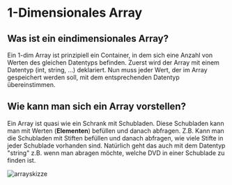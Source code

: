 # 1-Dimensionales Array

## Was ist ein **eindimensionales Array**?
Ein 1-dim Array ist prinzipiell ein Container, in dem sich eine Anzahl von Werten des gleichen Datentyps befinden.
Zuerst wird der Array mit einem Datentyp (int, string, ...) deklariert. Nun muss jeder Wert, der im Array gespeichert werden soll, mit dem entsprechenden Datentyp übereinstimmen.

## Wie kann man sich ein Array vorstellen?
Ein Array ist quasi wie ein Schrank mit Schubladen. Diese Schubladen kann man mit Werten (__Elementen__) befüllen und danach abfragen. Z.B. Kann man die Schubladen mit Stiften befüllen und danach abfragen, wie viele Stifte in jeder Schublade vorhanden sind. Natürlich geht das auch mit dem Datentyp "string" z.B. wenn man abragen möchte, welche DVD in einer Schublade zu finden ist.

![arrayskizze](https://user-images.githubusercontent.com/114598279/201529191-ff9780c2-dd21-4fc6-9f5f-e4652ab10ce3.jpg)
